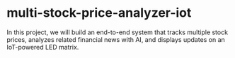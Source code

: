 # multi-stock-price-analyzer-iot
 In this project, we will build an end-to-end system that tracks multiple stock prices, analyzes related financial news with AI, and displays updates on an IoT-powered LED matrix.

